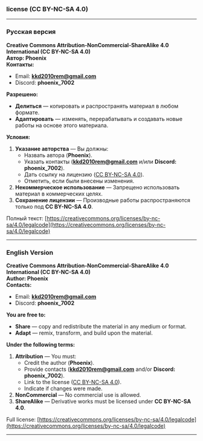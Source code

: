 ### **license (CC BY-NC-SA 4.0)**  
---  
### **Русская версия**  
**Creative Commons Attribution-NonCommercial-ShareAlike 4.0 International (CC BY-NC-SA 4.0)**  
**Автор: Phoenix**  
**Контакты:**  
- Email: **kkd2010rem@gmail.com**  
- Discord: **phoenix_7002**  

**Разрешено:**  
- **Делиться** — копировать и распространять материал в любом формате.  
- **Адаптировать** — изменять, перерабатывать и создавать новые работы на основе этого материала.  

**Условия:**  
1. **Указание авторства** — Вы должны:  
   - Назвать автора (**Phoenix**).  
   - Указать контакты (**kkd2010rem@gmail.com** и/или **Discord: phoenix_7002**).  
   - Дать ссылку на лицензию ([CC BY-NC-SA 4.0](https://creativecommons.org/licenses/by-nc-sa/4.0/)).  
   - Отметить, если были внесены изменения.  
2. **Некоммерческое использование** — Запрещено использовать материал в коммерческих целях.  
3. **Сохранение лицензии** — Производные работы распространяются только под **CC BY-NC-SA 4.0**.  

Полный текст: [https://creativecommons.org/licenses/by-nc-sa/4.0/legalcode](https://creativecommons.org/licenses/by-nc-sa/4.0/legalcode)  

---  

### **English Version**  
**Creative Commons Attribution-NonCommercial-ShareAlike 4.0 International (CC BY-NC-SA 4.0)**  
**Author: Phoenix**  
**Contacts:**  
- Email: **kkd2010rem@gmail.com**  
- Discord: **phoenix_7002**  

**You are free to:**  
- **Share** — copy and redistribute the material in any medium or format.  
- **Adapt** — remix, transform, and build upon the material.  

**Under the following terms:**  
1. **Attribution** — You must:  
   - Credit the author (**Phoenix**).  
   - Provide contacts (**kkd2010rem@gmail.com** and/or **Discord: phoenix_7002**).  
   - Link to the license ([CC BY-NC-SA 4.0](https://creativecommons.org/licenses/by-nc-sa/4.0/)).  
   - Indicate if changes were made.  
2. **NonCommercial** — No commercial use is allowed.  
3. **ShareAlike** — Derivative works must be licensed under **CC BY-NC-SA 4.0**.  

Full license: [https://creativecommons.org/licenses/by-nc-sa/4.0/legalcode](https://creativecommons.org/licenses/by-nc-sa/4.0/legalcode)  

---
